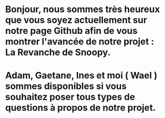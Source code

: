 # Bonjour, nous sommes très heureux que vous soyez actuellement sur notre page Github afin de vous montrer l'avancée de notre projet : La Revanche de Snoopy.
# Adam, Gaetane, Ines et moi ( Wael ) sommes disponibles si vous souhaitez poser tous types de questions à propos de notre projet.
